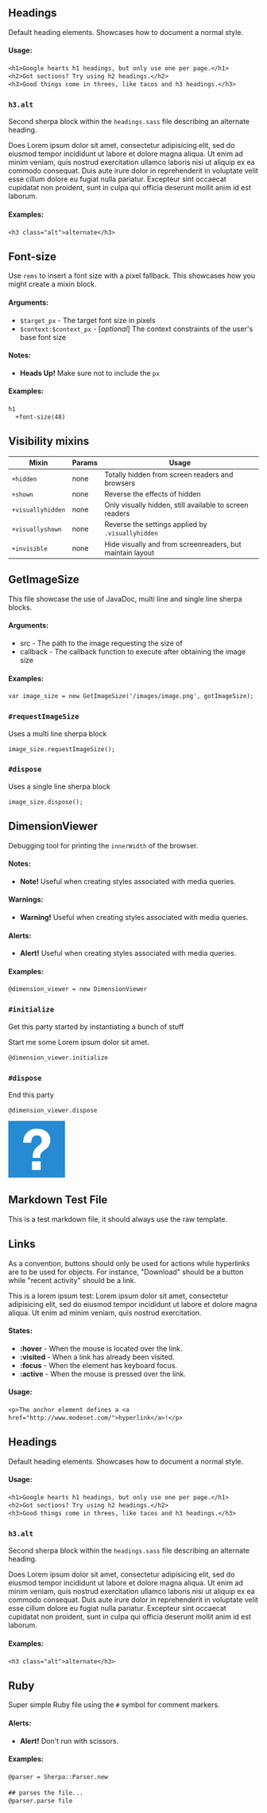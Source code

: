## Headings
Default heading elements. Showcases how to document a normal style.

#### Usage:

    <h1>Google hearts h1 headings, but only use one per page.</h1>
    <h2>Got sections? Try using h2 headings.</h2>
    <h3>Good things come in threes, like tacos and h3 headings.</h3>
### `h3.alt`
Second sherpa block within the `headings.sass` file describing an alternate heading.

Does Lorem ipsum dolor sit amet, consectetur adipisicing elit, sed do eiusmod tempor incididunt ut labore et dolore magna aliqua. Ut enim ad minim veniam, quis nostrud exercitation ullamco laboris nisi ut aliquip ex ea commodo consequat. Duis aute irure dolor in reprehenderit in voluptate velit esse cillum dolore eu fugiat nulla pariatur. Excepteur sint occaecat cupidatat non proident, sunt in culpa qui officia deserunt mollit anim id est laborum.

#### Examples:

    <h3 class="alt">alternate</h3>
## Font-size
Use `rems` to insert a font size with a pixel fallback.
This showcases how you might create a mixin block.

#### Arguments:

- `$target_px`              - The target font size in pixels
- `$context:$context_px`    - [_optional_] The context constraints of the
                               user's base font size

#### Notes:

- **Heads Up!** Make sure not to include the `px`

#### Examples:

    h1
      +font-size(48)
##  Visibility mixins

Mixin            |Params|Usage
-----------------|------|----------------------------------------------
`+hidden`        |none  |Totally hidden from screen readers and browsers
`+shown`         |none  |Reverse the effects of hidden
`+visuallyhidden`|none  |Only visually hidden, still available to screen readers
`+visuallyshown` |none  |Reverse the settings applied by `.visuallyhidden`
`+invisible`     |none  |Hide visually and from screenreaders, but maintain layout
##  GetImageSize

This file showcase the use of JavaDoc, multi line and single line sherpa blocks.

#### Arguments:

- src      - The path to the image requesting the size of
- callback - The callback function to execute after obtaining the image size

#### Examples:

    var image_size = new GetImageSize('/images/image.png', gotImageSize);
### `#requestImageSize`
Uses a multi line sherpa block

    image_size.requestImageSize();
### `#dispose`
Uses a single line sherpa block

    image_size.dispose();
##  DimensionViewer

Debugging tool for printing the `innerWidth` of the browser.

#### Notes:

- **Note!** Useful when creating styles associated with media queries.

#### Warnings:

- **Warning!** Useful when creating styles associated with media queries.

#### Alerts:

- **Alert!** Useful when creating styles associated with media queries.

#### Examples:

    @dimension_viewer = new DimensionViewer
### `#initialize`
Get this party started by instantiating a bunch of stuff

Start me some Lorem ipsum dolor sit amet.

    @dimension_viewer.initialize
### `#dispose`
End this party

    @dimension_viewer.dispose
![apple touch icon 114x114 precomposed](/test/fixtures/images/apple-touch-icon-114x114-precomposed.png 'apple touch icon 114x114 precomposed')
## Markdown Test File

This is a test markdown file, it should always use the raw template.

## Links
As a convention, buttons should only be used for actions while hyperlinks are
to be used for objects. For instance, "Download" should be a button while
"recent activity" should be a link.

This is a lorem ipsum test: Lorem ipsum dolor sit amet, consectetur adipisicing elit, sed do eiusmod tempor incididunt ut labore et dolore magna aliqua. Ut enim ad minim veniam, quis nostrud exercitation.

#### States:

- **:hover**    - When the mouse is located over the link.
- **:visited**  - When a link has already been visited.
- **:focus**    - When the element has keyboard focus.
- **:active**   - When the mouse is pressed over the link.

#### Usage:

    <p>The anchor element defines a <a href="http://www.modeset.com/">hyperlink</a>!</p>
## Headings
Default heading elements. Showcases how to document a normal style.

#### Usage:

    <h1>Google hearts h1 headings, but only use one per page.</h1>
    <h2>Got sections? Try using h2 headings.</h2>
    <h3>Good things come in threes, like tacos and h3 headings.</h3>
### `h3.alt`
Second sherpa block within the `headings.sass` file describing an alternate heading.

Does Lorem ipsum dolor sit amet, consectetur adipisicing elit, sed do eiusmod tempor incididunt ut labore et dolore magna aliqua. Ut enim ad minim veniam, quis nostrud exercitation ullamco laboris nisi ut aliquip ex ea commodo consequat. Duis aute irure dolor in reprehenderit in voluptate velit esse cillum dolore eu fugiat nulla pariatur. Excepteur sint occaecat cupidatat non proident, sunt in culpa qui officia deserunt mollit anim id est laborum.

#### Examples:

    <h3 class="alt">alternate</h3>
## Ruby
Super simple Ruby file using the `#` symbol for comment markers.

#### Alerts:

- **Alert!** Don't run with scissors.

#### Examples:

    @parser = Sherpa::Parser.new

    ## parses the file...
    @parser.parse file

